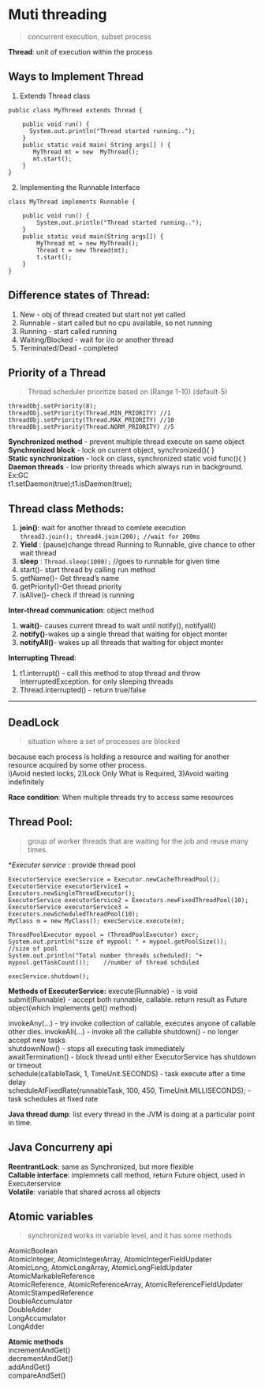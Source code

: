 # Muti threading
> concurrent execution, subset process  

**Thread**: unit of execution within the process  


## Ways to Implement Thread
1. Extends Thread class  
```
public class MyThread extends Thread {
     
    public void run() {
      System.out.println("Thread started running..");
    }
    public static void main( String args[] ) {
       MyThread mt = new  MyThread();
       mt.start();
    }
}
```
2. Implementing the Runnable Interface
```
class MyThread implements Runnable {

    public void run() {
        System.out.println("Thread started running..");
    }
    public static void main(String args[]) {
        MyThread mt = new MyThread();
        Thread t = new Thread(mt);
        t.start();
    }
}
```
## Difference states of Thread:
1. New - obj of thread created but start not yet called  
2. Runnable - start called but no cpu available, so not running  
3. Running - start called running  
4. Waiting/Blocked - wait for i/o or another thread  
5. Terminated/Dead - completed  
	
## Priority of a Thread  
> Thread scheduler prioritize based on (Range 1-10) (default-5)

```
threadObj.setPriority(8);
threadObj.setPriority(Thread.MIN_PRIORITY) //1
threadObj.setPriority(Thread.MAX_PRIORITY) //10
threadObj.setPriority(Thread.NORM_PRIORITY) //5
```

**Synchronized method** - prevent multiple thread execute on same object  
**Synchronized block** - lock on current object, synchronized(){ }  
**Static synchronization** - lock on class, synchronized static void func(){  }   
**Daemon threads** - low priority threads which always run in background. Ex:GC     
t1.setDaemon(true);t1.isDaemon(true);   

## Thread class Methods:
1. **join()**: wait for another thread to comlete execution  
   ```thread3.join(); thread4.join(200); //wait for 200ms```       
2. **Yield** : (pause)change thread Running to Runnable, give chance to other wait thread 
3. **sleep** : ```Thread.sleep(1000);``` //goes to runnable for given time  
4. start()- start thread by calling run method  
5. getName()- Get thread’s name  
6. getPriority()-Get thread priority  
7. isAlive()- check if thread is running  

**Inter-thread communication**: object method  
1. **wait()**- causes current thread to wait until notify(), notifyall()  
2. **notify()**-wakes up a single thread that waiting for object monter    
3. **notifyAll()**- wakes up all threads that waiting for object monter  

**Interrupting Thread**:  
1. t1.interrupt() - call this method to stop thread and throw InterruptedException. for only sleeping threads    
2. Thread.interrupted() - return true/false   
---

## DeadLock  
> situation where a set of processes are blocked   

because each process is holding a resource and waiting for another resource acquired by some other process.   
i)Avoid nested locks, 2)Lock Only What is Required, 3)Avoid waiting indefinitely  

**Race condition**: When multiple threads try to access same resources 

## Thread Pool:   
> group of worker threads that are waiting for the job and reuse many times.    

**Executer service* : provide thread pool  
```
ExecutorService execService = Executor.newCacheThreadPool();
ExecutorService executorService1 = Executors.newSingleThreadExecutor();
ExecutorService executorService2 = Executors.newFixedThreadPool(10);
ExecutorService executorService3 = Executors.newScheduledThreadPool(10);
MyClass m = new MyClass(); execService.execute(m);   

ThreadPoolExecutor mypool = (ThreadPoolExecutor) excr;  
System.out.println("size of mypool: " + mypool.getPoolSize());     //size of pool
System.out.println("Total number threads scheduled): "+ mypool.getTaskCount());    //number of thread schduled  
 
execService.shutdown();
```

**Methods of ExecuterService:**
execute(Runnable)  - is void
submit(Runnable)  - accept both runnable, callable. return result as Future object(which implements get() method)  
 
invokeAny(...)  - try invoke collection of callable, executes anyone of callable other dies.
invokeAll(...)  - invoke all the callable
shutdown() - no longer accept new tasks   
shutdownNow() - stops all executing task immediately  
awaitTermination() - block thread until either ExecutorService has shutdown or timeout    
schedule(callableTask, 1, TimeUnit.SECONDS) - task execute after a time delay  
scheduleAtFixedRate(runnableTask, 100, 450, TimeUnit.MILLISECONDS); - task schedules at fixed rate  

**Java thread dump**: list every thread in the JVM is doing at a particular point in time.   
## Java Concurreny api  
**ReentrantLock**: same as Synchronized, but more flexible  
**Callable interface**: implemnets call method, return Future object, used in Executerservice    
**Volatile**: variable that shared across all objects  

## Atomic variables
> synchronized works in variable level, and it has some methods   

AtomicBoolean  
AtomicInteger, AtomicIntegerArray, AtomicIntegerFieldUpdater  
AtomicLong, AtomicLongArray, AtomicLongFieldUpdater  
AtomicMarkableReference  
AtomicReference, AtomicReferenceArray, AtomicReferenceFieldUpdater  
AtomicStampedReference	  
DoubleAccumulator  
DoubleAdder  
LongAccumulator	  
LongAdder  

**Atomic methods**  
incrementAndGet()    
decrementAndGet()  
addAndGet()  
compareAndSet()  
